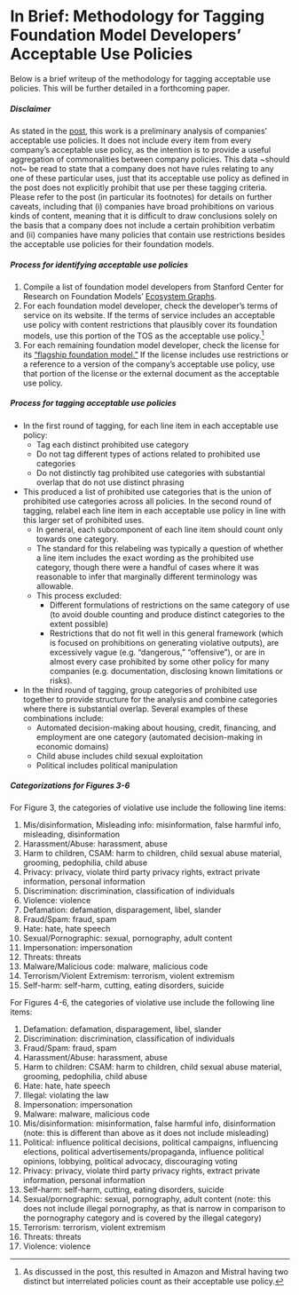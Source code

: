 # In Brief: Methodology for Tagging Foundation Model Developers’ Acceptable Use Policies


Below is a brief writeup of the methodology for tagging acceptable use policies. This will be further detailed in a forthcoming paper.

##### Disclaimer
As stated in the [post](https://crfm.stanford.edu/2024/04/08/aups.html), this work is a preliminary analysis of companies’ acceptable use policies. It does not include every item from every company’s acceptable use policy, as the intention is to provide a useful aggregation of commonalities between company policies. This data ~should not~ be read to state that a company does not have rules relating to any one of these particular uses, just that its acceptable use policy as defined in the post does not explicitly prohibit that use per these tagging criteria. Please refer to the post (in particular its footnotes) for details on further caveats, including that (i) companies have broad prohibitions on various kinds of content, meaning that it is difficult to draw conclusions solely on the basis that a company does not include a certain prohibition verbatim and (ii) companies have many policies that contain use restrictions besides the acceptable use policies for their foundation models.

##### Process for identifying acceptable use policies
1. Compile a list of foundation model developers from Stanford Center for Research on Foundation Models’ [Ecosystem Graphs](https://crfm.stanford.edu/ecosystem-graphs/index.html?mode=table).
2. For each foundation model developer, check the developer’s terms of service on its website. If the terms of service includes an acceptable use policy with content restrictions that plausibly cover its foundation models, use this portion of the TOS as the acceptable use policy.[^1]
3. For each remaining foundation model developer, check the license for its [“flagship foundation model.”](https://arxiv.org/abs/2310.12941) If the license includes use restrictions or a reference to a version of the company’s acceptable use policy, use that portion of the license or the external document as the acceptable use policy.

##### Process for tagging acceptable use policies

* In the first round of tagging, for each line item in each acceptable use policy:
  * Tag each distinct prohibited use category 
  * Do not tag different types of actions related to prohibited use categories
  * Do not distinctly tag prohibited use categories with substantial overlap that do not use distinct phrasing
* This produced a list of prohibited use categories that is the union of prohibited use categories across all policies. In the second round of tagging, relabel each line item in each acceptable use policy in line with this larger set of prohibited uses. 
  * In general, each subcomponent of each line item should count only towards one category. 
  * The standard for this relabeling was typically a question of whether a line item includes the exact wording as the prohibited use category, though there were a handful of cases where it was reasonable to infer that marginally different terminology was allowable.
  * This process excluded:
    * Different formulations of restrictions on the same category of use (to avoid double counting and produce distinct categories to the extent possible)
    * Restrictions that do not fit well in this general framework (which is focused on prohibitions on generating violative outputs), are excessively vague (e.g. “dangerous,” “offensive”), or are in almost every case prohibited by some other policy for many companies (e.g. documentation, disclosing known limitations or risks). 
* In the third round of tagging, group categories of prohibited use together to provide structure for the analysis and combine categories where there is substantial overlap. Several examples of these combinations include:
  * Automated decision-making about housing, credit, financing, and employment are one category (automated decision-making in economic domains)
  * Child abuse includes child sexual exploitation
  * Political includes political manipulation

##### Categorizations for Figures 3-6

For Figure 3, the categories of violative use include the following line items:
1. Mis/disinformation, Misleading info: misinformation, false harmful info, misleading, disinformation
2. Harassment/Abuse: harassment, abuse
3. Harm to children, CSAM: harm to children, child sexual abuse material, grooming, pedophilia, child abuse
4. Privacy: privacy, violate third party privacy rights, extract private information, personal information
5. Discrimination: discrimination, classification of individuals
6. Violence: violence
7. Defamation: defamation, disparagement, libel, slander
8. Fraud/Spam: fraud, spam
9. Hate: hate, hate speech
10. Sexual/Pornographic: sexual, pornography, adult content
11. Impersonation: impersonation
12. Threats: threats
13. Malware/Malicious code: malware, malicious code
14. Terrorism/Violent Extremism: terrorism, violent extremism
15. Self-harm: self-harm, cutting, eating disorders, suicide

For Figures 4-6, the categories of violative use include the following line items:
1. Defamation: defamation, disparagement, libel, slander
2. Discrimination: discrimination, classification of individuals
3. Fraud/Spam: fraud, spam
4. Harassment/Abuse: harassment, abuse
5. Harm to children: CSAM: harm to children, child sexual abuse material, grooming, pedophilia, child abuse
6. Hate: hate, hate speech
7. Illegal: violating the law
8. Impersonation: impersonation
9. Malware: malware, malicious code
10. Mis/disinformation: misinformation, false harmful info, disinformation (note: this is different than above as it does not include misleading)
11. Political: influence political decisions, political campaigns, influencing elections, political advertisements/propaganda, influence political opinions, lobbying, political advocacy, discouraging voting
12. Privacy: privacy, violate third party privacy rights, extract private information, personal information
13. Self-harm: self-harm, cutting, eating disorders, suicide
14. Sexual/pornographic: sexual, pornography, adult content (note: this does not include illegal pornography, as that is narrow in comparison to the pornography category and is covered by the illegal category)
15. Terrorism: terrorism, violent extremism
16. Threats: threats
17. Violence: violence

[^1]: As discussed in the post, this resulted in Amazon and Mistral having two distinct but interrelated policies count as their acceptable use policy. 
